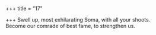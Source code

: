 +++
title = "17"

+++
Swell up, most exhilarating Soma, with all your shoots.  
Become our comrade of best fame, to strengthen us.  
